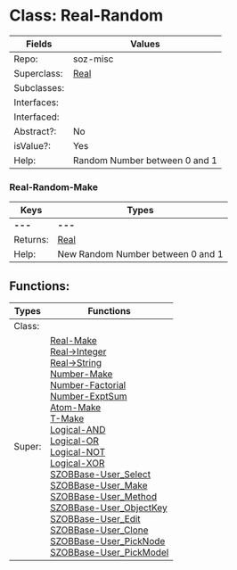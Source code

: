 
# Class:	Real-Random

| Fields | Values |
| --------- | --------- |
| Repo: | soz-misc |
| Superclass: | [Real](Real.html) |
| Subclasses: |  |
| Interfaces: |  |
| Interfaced: |  |
| Abstract?: | No |
| isValue?: | Yes |
| Help: | Random Number between 0 and 1 |

### Real-Random-Make

| Keys | Types |
| --------- | --------- |
| **---** | **---** |
| Returns: | [Real](Real.html) |
| Help: | New Random Number between 0 and 1 |


## Functions:

| Types | Functions |
| --------- | --------- |
| Class: |  |
| Super: | [Real-Make](Real.html) <br> [Real->Integer](Real.html) <br> [Real->String](Real.html) <br> [Number-Make](Number.html) <br> [Number-Factorial](Number.html) <br> [Number-ExptSum](Number.html) <br> [Atom-Make](Atom.html) <br> [T-Make](T.html) <br> [Logical-AND](Logical.html) <br> [Logical-OR](Logical.html) <br> [Logical-NOT](Logical.html) <br> [Logical-XOR](Logical.html) <br> [SZOBBase-User_Select](SZOBBase.html) <br> [SZOBBase-User_Make](SZOBBase.html) <br> [SZOBBase-User_Method](SZOBBase.html) <br> [SZOBBase-User_ObjectKey](SZOBBase.html) <br> [SZOBBase-User_Edit](SZOBBase.html) <br> [SZOBBase-User_Clone](SZOBBase.html) <br> [SZOBBase-User_PickNode](SZOBBase.html) <br> [SZOBBase-User_PickModel](SZOBBase.html) |


